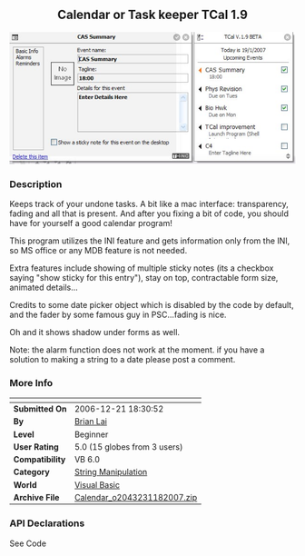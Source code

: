 ﻿<div align="center">

## Calendar or Task keeper TCal 1\.9

<img src="PIC2007118175398649.jpg">
</div>

### Description

Keeps track of your undone tasks. A bit like a mac interface: transparency, fading and all that is present. And after you fixing a bit of code, you should have for yourself a good calendar program!

This program utilizes the INI feature and gets information only from the INI, so MS office or any MDB feature is not needed.

Extra features include showing of multiple sticky notes (its a checkbox saying "show sticky for this entry"), stay on top, contractable form size, animated details...

Credits to some date picker object which is disabled by the code by default, and the fader by some famous guy in PSC...fading is nice.

Oh and it shows shadow under forms as well.

Note: the alarm function does not work at the moment. if you have a solution to making a string to a date please post a comment.
 
### More Info
 


<span>             |<span>
---                |---
**Submitted On**   |2006-12-21 18:30:52
**By**             |[Brian Lai](https://github.com/Planet-Source-Code/PSCIndex/blob/master/ByAuthor/brian-lai.md)
**Level**          |Beginner
**User Rating**    |5.0 (15 globes from 3 users)
**Compatibility**  |VB 6\.0
**Category**       |[String Manipulation](https://github.com/Planet-Source-Code/PSCIndex/blob/master/ByCategory/string-manipulation__1-5.md)
**World**          |[Visual Basic](https://github.com/Planet-Source-Code/PSCIndex/blob/master/ByWorld/visual-basic.md)
**Archive File**   |[Calendar\_o2043231182007\.zip](https://github.com/Planet-Source-Code/brian-lai-calendar-or-task-keeper-tcal-1-9__1-67665/archive/master.zip)

### API Declarations

See Code





